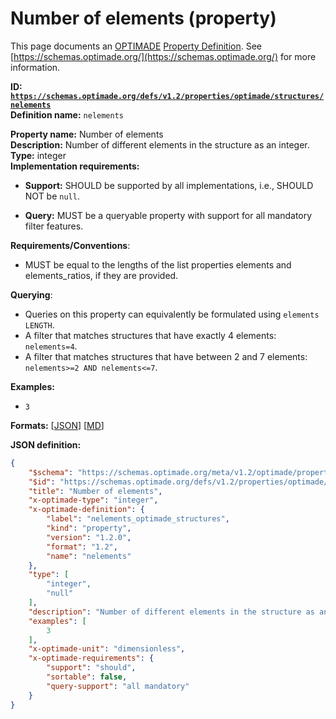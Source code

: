 # Number of elements (property)

This page documents an [OPTIMADE](https://www.optimade.org/) [Property Definition](https://schemas.optimade.org/#definitions). See [https://schemas.optimade.org/](https://schemas.optimade.org/) for more information.

**ID: [`https://schemas.optimade.org/defs/v1.2/properties/optimade/structures/nelements`](https://schemas.optimade.org/defs/v1.2/properties/optimade/structures/nelements.md)**  
**Definition name:** `nelements`

**Property name:** Number of elements  
**Description:** Number of different elements in the structure as an integer.  
**Type:** integer  
**Implementation requirements:**  
- **Support:** SHOULD be supported by all implementations, i.e., SHOULD NOT be `null`.  

- **Query:** MUST be a queryable property with support for all mandatory filter features.  

**Requirements/Conventions**:

- MUST be equal to the lengths of the list properties elements and elements_ratios, if they are provided.

**Querying**:

- Queries on this property can equivalently be formulated using `elements LENGTH`.
- A filter that matches structures that have exactly 4 elements: `nelements=4`.
- A filter that matches structures that have between 2 and 7 elements: `nelements>=2 AND nelements<=7`.

**Examples:**

- `3`

**Formats:** [[JSON](nelements.json)] [[MD](nelements.md)]

**JSON definition:**

``` json
{
    "$schema": "https://schemas.optimade.org/meta/v1.2/optimade/property_definition.md",
    "$id": "https://schemas.optimade.org/defs/v1.2/properties/optimade/structures/nelements",
    "title": "Number of elements",
    "x-optimade-type": "integer",
    "x-optimade-definition": {
        "label": "nelements_optimade_structures",
        "kind": "property",
        "version": "1.2.0",
        "format": "1.2",
        "name": "nelements"
    },
    "type": [
        "integer",
        "null"
    ],
    "description": "Number of different elements in the structure as an integer.\n\n**Requirements/Conventions**:\n\n- MUST be equal to the lengths of the list properties elements and elements_ratios, if they are provided.\n\n**Querying**:\n\n- Queries on this property can equivalently be formulated using `elements LENGTH`.\n- A filter that matches structures that have exactly 4 elements: `nelements=4`.\n- A filter that matches structures that have between 2 and 7 elements: `nelements>=2 AND nelements<=7`.",
    "examples": [
        3
    ],
    "x-optimade-unit": "dimensionless",
    "x-optimade-requirements": {
        "support": "should",
        "sortable": false,
        "query-support": "all mandatory"
    }
}
```